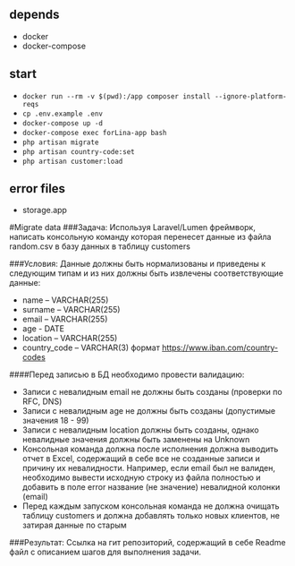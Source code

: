 ## depends
- docker
- docker-compose

## start
- `docker run --rm -v $(pwd):/app composer install --ignore-platform-reqs`
- `cp .env.example .env`
- `docker-compose up -d` 
- `docker-compose exec forLina-app bash`
- `php artisan migrate`
- `php artisan country-code:set`
- `php artisan customer:load`

## error files

- storage.app

#Migrate data
###Задача:
Используя Laravel/Lumen фреймворк, написать консольную команду которая перенесет данные из файла random.csv в базу данных в таблицу customers

###Условия:
Данные должны быть нормализованы и приведены к следующим типам и из них должны быть извлечены соответствующие данные:
- name – VARCHAR(255)
- surname – VARCHAR(255)
- email – VARCHAR(255)
- age - DATE
- location – VARCHAR(255)
- country_code – VARCHAR(3) формат https://www.iban.com/country-codes

####Перед записью в БД необходимо провести валидацию:
- Записи с невалидным email не должны быть созданы (проверки по RFC, DNS)
- Записи с невалидным age не должны быть созданы (допустимые значения 18 - 99)
- Записи с невалидным location должны быть созданы, однако невалидные значения должны быть заменены на Unknown
- Консольная команда должна после исполнения должна выводить отчет в Excel, содержащий в себе все не созданные записи и причину их невалидности. Например, если email был не валиден, необходимо вывести исходную строку из файла полностью и добавить в поле error название (не значение) невалидной колонки (email)
- Перед каждым запуском консольная команда не должна очищать таблицу customers и должна добавлять только новых клиентов, не затирая данные по старым

###Результат:
Ссылка на гит репозиторий, содержащий в себе Readme файл с описанием шагов для выполнения задачи.
